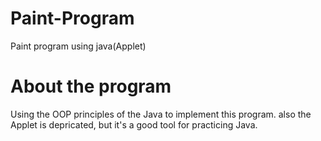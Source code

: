 # Paint-Program
Paint program using java(Applet)

# About the program
Using the OOP principles of the Java to implement this program.
also the Applet is depricated, but it's a good tool for practicing Java.

